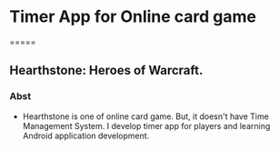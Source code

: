 # Timer App for Online card game
=====
## Hearthstone: Heroes of Warcraft.
### Abst
* Hearthstone is one of online card game. But, it doesn't have Time Management System. I develop timer app for players and learning Android application development.
